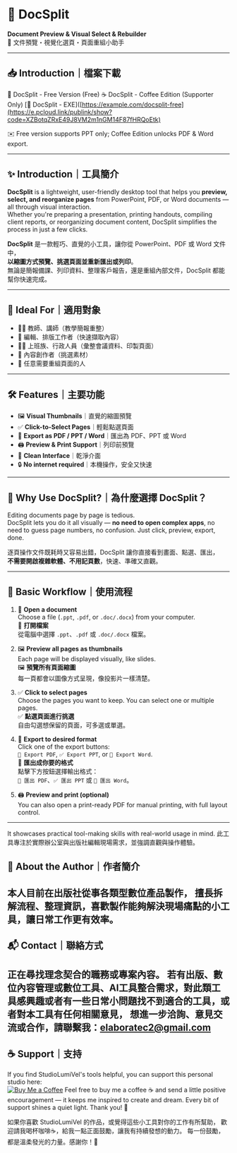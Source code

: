 # 📂 DocSplit

**Document Preview & Visual Select & Rebuilder**  
📄 文件預覽・視覺化選頁・頁面重組小助手

---
## 📥 Introduction｜檔案下載
🔹 DocSplit - Free Version (Free)
☕️ DocSplit - Coffee Edition (Supporter Only)
[🔹 DocSplit - EXE]([https://example.com/docsplit-free](https://e.pcloud.link/publink/show?code=XZBotqZRxE49J8VM2m1nGM14F87fHRQoEtk)

✉️ Free version supports PPT only; Coffee Edition unlocks PDF & Word export.

---
## ✨ Introduction｜工具簡介

**DocSplit** is a lightweight, user-friendly desktop tool that helps you **preview, select, and reorganize pages** from PowerPoint, PDF, or Word documents — all through visual interaction.  
Whether you're preparing a presentation, printing handouts, compiling client reports, or reorganizing document content, DocSplit simplifies the process in just a few clicks.

**DocSplit** 是一款輕巧、直覺的小工具，讓你從 PowerPoint、PDF 或 Word 文件中，  
**以縮圖方式預覽、挑選頁面並重新匯出或列印**。  
無論是簡報備課、列印資料、整理客戶報告，還是重組內部文件，DocSplit 都能幫你快速完成。

---

## 🧩 Ideal For｜適用對象

- 👩‍🏫 教師、講師（教學簡報重整）
- 📝 編輯、排版工作者（快速擷取內容）
- 🧑‍💻 上班族、行政人員（彙整會議資料、印製頁面）
- 🎨 內容創作者（挑選素材）
- 🧠 任意需要重組頁面的人

---

## 🛠 Features｜主要功能

- 🖼 **Visual Thumbnails**｜直覺的縮圖預覽  
- ✅ **Click-to-Select Pages**｜輕鬆點選頁面  
- 📄 **Export as PDF / PPT / Word**｜匯出為 PDF、PPT 或 Word  
- 🖨️ **Preview & Print Support**｜列印前預覽 
- 🧠 **Clean Interface**｜乾淨介面
- 🔒 **No internet required**｜本機操作，安全又快速

---

## 💬 Why Use DocSplit?｜為什麼選擇 DocSplit？

Editing documents page by page is tedious.  
DocSplit lets you do it all visually — **no need to open complex apps**, no need to guess page numbers, no confusion. Just click, preview, export, done.

逐頁操作文件既耗時又容易出錯，DocSplit 讓你直接看到畫面、點選、匯出，  
**不需要開啟複雜軟體、不用記頁數**，快速、準確又直觀。

---

## 📎 Basic Workflow｜使用流程

1. 📂 **Open a document**  
   Choose a file (`.ppt`, `.pdf`, or `.doc/.docx`) from your computer.  
   📂 **打開檔案**  
   從電腦中選擇 `.ppt`、`.pdf` 或 `.doc/.docx` 檔案。

2. 🖼 **Preview all pages as thumbnails**  
   Each page will be displayed visually, like slides.  
   🖼 **預覽所有頁面縮圖**  
   每一頁都會以圖像方式呈現，像投影片一樣清楚。

3. ✅ **Click to select pages**  
   Choose the pages you want to keep. You can select one or multiple pages.  
   ✅ **點選頁面進行挑選**  
   自由勾選想保留的頁面，可多選或單選。

4. 📄 **Export to desired format**  
   Click one of the export buttons:  
   `📄 Export PDF`, `✅ Export PPT`, or `📝 Export Word`.  
   📄 **匯出成你要的格式**  
   點擊下方按鈕選擇輸出格式：  
   `📄 匯出 PDF`、`✅ 匯出 PPT` 或 `📝 匯出 Word`。

5. 🖨️ **Preview and print (optional)**  
   You can also open a print-ready PDF for manual printing, with full layout control.  
---

It showcases practical tool-making skills with real-world usage in mind.
此工具專注於實際辦公室與出版社編輯現場需求，並強調直觀與操作體驗。

## 🙋 About the Author｜作者簡介
   本人目前在出版社從事各類型數位產品製作，
   擅長拆解流程、整理資訊，喜歡製作能夠解決現場痛點的小工具，讓日常工作更有效率。
---
## 📬 Contact｜聯絡方式
   正在尋找理念契合的職務或專案內容。
   若有出版、數位內容管理或數位工具、AI工具整合需求，對此類工具感興趣或者有一些日常小問題找不到適合的工具，或者對本工具有任何相關意見，
   想進一步洽詢、意見交流或合作，請聯繫我：elaboratec2@gmail.com
---
## ☕ Support｜支持

If you find StudioLumiVel's tools helpful, you can support this personal studio here:  
[![Buy Me a Coffee](https://img.shields.io/badge/Buy%20Me%20a%20Coffee-Support%20the%20Creator-yellow?logo=buy-me-a-coffee&logoColor=white)](https://buymeacoffee.com/studiolumivel)
Feel free to buy me a coffee ☕ and send a little positive encouragement — it keeps me inspired to create and dream.
Every bit of support shines a quiet light. Thank you! 🌿

如果你喜歡 StudioLumiVel 的作品，或覺得這些小工具對你的工作有所幫助，
歡迎請我喝杯咖啡☕，給我一點正面鼓勵，讓我有持續發想的動力。
每一份鼓勵，都是溫柔發光的力量。感謝你！🌿

